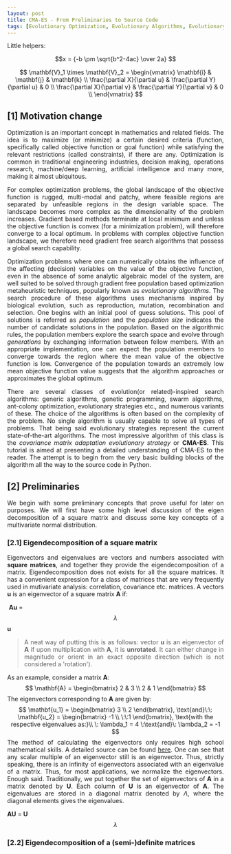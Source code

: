 ```yaml
---
layout: post
title: CMA-ES - From Preliminaries to Source Code
tags: [Evolutionary Optimization, Evolutionary Algorithms, Evolutionary Strategies, CMA-ES, Genetic Algorithms, Swarm Optimization]
---
```


<style>
body {
text-align: justify}
</style>

Little helpers:

$$x = {-b \pm \sqrt{b^2-4ac} \over 2a} $$


$$
\mathbf{V}_1 \times \mathbf{V}_2 =  \begin{vmatrix} 
\mathbf{i} & \mathbf{j} & \mathbf{k} \\
\frac{\partial X}{\partial u} &  \frac{\partial Y}{\partial u} & 0 \\
\frac{\partial X}{\partial v} &  \frac{\partial Y}{\partial v} & 0 \\
\end{vmatrix}
$$


## [1] Motivation change

Optimization is an important concept in mathematics and related fields. The idea is to maximize (or minimize) a certain desired criteria (function, specifically called objective function or goal function) while satisfying the relevant restrictions (called constraints), if there are any. Optimization is common in traditional engineering industries, decision making, operations research, machine/deep learning, artificial intelligence and many more, making it almost ubiquitous. 

For complex optimization problems, the global landscape of the objective function is rugged, multi-modal and patchy, where feasible regions are separated by unfeasible regions in the design variable space. The landscape becomes more complex as the dimensionality of the problem increases. Gradient based methods terminate at local minimum and unless the objective function is convex (for a minimization problem), will therefore converge to a local optimum. In problems with complex objective function landscape, we therefore need gradient free search algorithms that possess a global search capability.  

Optimization problems where one can numerically obtains the influence of the affecting (decision) variables on the value of the objective function, even in the absence of some analytic algebraic model of the system, are well suited to be solved through gradient free population based optimization metaheuristic techniques, popularly known as *evolutionary algorithms*. The search procedure of these algorithms uses mechanisms inspired by biological evolution, such as reproduction, mutation, recombination and selection. One begins with an initial pool of guess solutions. This pool of solutions is referred as *population*  and the *population size* indicates the number of candidate solutions in the population. Based on the algorithmic rules, the population members explore the search space and evolve through *generations* by exchanging information between fellow members. With an appropriate implementation, one can expect the population members to converge towards the region where the mean value of the objective function is low. Convergence of the population towards an extremely low mean objective function value suggests that the algorithm approaches or approximates the global optimum. 

There are several classes of evolution(or related)-inspired search algorithms: generic algorithms, genetic programming, swarm algorithms, ant-colony optimization, evolutionary strategies etc., and numerous variants of these. The choice of the algorithms is often based on the complexity of the problem. No single algorithm is usually capable to solve all types of problems. That being said evolutionary strategies represent the current state-of-the-art algorithms. The most impressive algorithm of this class is the *covariance matrix adaptation evolutionary strategy* or **CMA-ES**. This tutorial is aimed at presenting a detailed understanding of CMA-ES to the reader. The attempt is to begin from the very basic building blocks of the algorithm all the way to the source code in Python.

## [2] Preliminaries
We begin with some preliminary concepts that prove useful for later on purposes. We will first have some high level discussion of the eigen decomposition of a square matrix and discuss some key concepts of a multivariate normal distribution.  

### [2.1] Eigendecomposition of a square matrix
Eigenvectors and eigenvalues are vectors and numbers associated with **square matrices**, and together they provide the eigendecomposition of a matrix. Eigendecomposition does not exists for all the square matrices. It has a convenient expression for a class of matrices that are very frequently used in mutivariate analysis: correlation, covariance etc. matrices. A vectors **u** is an eigenvector of a square matrix **A** if: 


​                                                       **Au** = $$\lambda$$**u**

> A neat way of putting this is as follows: vector **u** is an eigenvector of **A** if upon multiplication with **A**, it is **unrotated**. It can either change in magnitude or orient in an exact opposite direction (which is not considered a 'rotation').

As an example, consider a matrix **A**:
$$
\mathbf{A} =  \begin{bmatrix} 
2 & 3  \\
2 &  1 
\end{bmatrix}
$$
The eigenvectors corresponding to **A** are given by:
$$
\mathbf{u_1} =  \begin{bmatrix} 
3  \\
2  
\end{bmatrix},  \text{and}\:\: \mathbf{u_2} =  \begin{bmatrix} 
-1  \\
 \:\:1  
\end{bmatrix}, \text{with the respective eigenvalues as:}\\
\: \lambda_1 = 4 \:\text{and}\: \lambda_2 = -1
$$
The method of calculating the eigenvectors only requires high school mathematical  skills. A detailed source can be found [here](http://lpsa.swarthmore.edu/MtrxVibe/EigMat/MatrixEigen.html). One can see that any scalar multiple  of an eigenvector still is an eigenvector. Thus, strictly speaking, there is an infinity of eigenvectors associated with an eigenvalue of a matrix. Thus, for most applications, we normalize the eigenvectors. Enough said. Traditionally, we put together the set of eigenvectors of **A** in a matrix denoted by **U**. Each column of **U** is an eigenvector of **A**. The eigenvalues are stored in a diagonal matrix denoted by $\Lambda$, where the diagonal elements gives the eigenvalues.   

**AU** = **U**$$\lambda$$

### [2.2] Eigendecomposition of a (semi-)definite matrices
